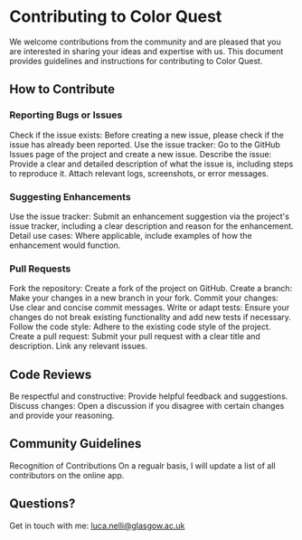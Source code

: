 # Contributing to Color Quest
We welcome contributions from the community and are pleased that you are interested in sharing your ideas and expertise with us. This document provides guidelines and instructions for contributing to Color Quest.

## How to Contribute
### Reporting Bugs or Issues
Check if the issue exists: Before creating a new issue, please check if the issue has already been reported.
Use the issue tracker: Go to the GitHub Issues page of the project and create a new issue.
Describe the issue: Provide a clear and detailed description of what the issue is, including steps to reproduce it. Attach relevant logs, screenshots, or error messages.

### Suggesting Enhancements
Use the issue tracker: Submit an enhancement suggestion via the project's issue tracker, including a clear description and reason for the enhancement.
Detail use cases: Where applicable, include examples of how the enhancement would function.

### Pull Requests
Fork the repository: Create a fork of the project on GitHub.
Create a branch: Make your changes in a new branch in your fork.
Commit your changes: Use clear and concise commit messages.
Write or adapt tests: Ensure your changes do not break existing functionality and add new tests if necessary.
Follow the code style: Adhere to the existing code style of the project.
Create a pull request: Submit your pull request with a clear title and description. Link any relevant issues.

## Code Reviews
Be respectful and constructive: Provide helpful feedback and suggestions.
Discuss changes: Open a discussion if you disagree with certain changes and provide your reasoning.

## Community Guidelines

Recognition of Contributions
On a regualr basis, I will update a list of all contributors on the online app.

## Questions?
Get in touch with me: luca.nelli@glasgow.ac.uk
